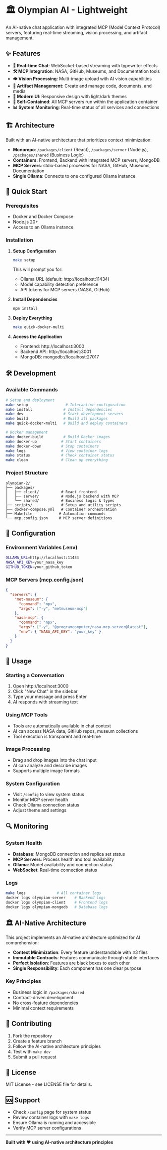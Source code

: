 # 🏛️ Olympian AI - Lightweight

An AI-native chat application with integrated MCP (Model Context Protocol) servers, featuring real-time streaming, vision processing, and artifact management.

## ✨ Features

- **🔄 Real-time Chat**: WebSocket-based streaming with typewriter effects
- **🛠️ MCP Integration**: NASA, GitHub, Museums, and Documentation tools
- **👁️ Vision Processing**: Multi-image upload with AI vision capabilities  
- **📝 Artifact Management**: Create and manage code, documents, and media
- **🎨 Modern UI**: Responsive design with light/dark themes
- **🐳 Self-Contained**: All MCP servers run within the application container
- **📊 System Monitoring**: Real-time status of all services and connections

## 🏗️ Architecture

Built with an AI-native architecture that prioritizes context minimization:

- **Monorepo**: `/packages/client` (React), `/packages/server` (Node.js), `/packages/shared` (Business Logic)
- **Containers**: Frontend, Backend with integrated MCP servers, MongoDB
- **MCP Servers**: stdio-based processes for NASA, GitHub, Museums, Documentation
- **Single Ollama**: Connects to one configured Ollama instance

## 🚀 Quick Start

### Prerequisites
- Docker and Docker Compose
- Node.js 20+
- Access to an Ollama instance

### Installation

1. **Setup Configuration**
   ```bash
   make setup
   ```
   This will prompt you for:
   - Ollama URL (default: http://localhost:11434)
   - Model capability detection preference
   - API tokens for MCP servers (NASA, GitHub)

2. **Install Dependencies**
   ```bash
   npm install
   ```

3. **Deploy Everything**
   ```bash
   make quick-docker-multi
   ```

4. **Access the Application**
   - Frontend: http://localhost:3000
   - Backend API: http://localhost:3001
   - MongoDB: mongodb://localhost:27017

## 🛠️ Development

### Available Commands

```bash
# Setup and deployment
make setup                 # Interactive configuration
make install              # Install dependencies
make dev                  # Start development servers
make build                # Build all packages
make quick-docker-multi   # Build and deploy containers

# Docker management
make docker-build         # Build Docker images
make docker-up           # Start containers
make docker-down         # Stop containers
make logs                # View container logs
make status              # Check container status
make clean               # Clean up everything
```

### Project Structure

```
olympian-2/
├── packages/
│   ├── client/          # React frontend
│   ├── server/          # Node.js backend with MCP
│   └── shared/          # Business logic & types
├── scripts/             # Setup and utility scripts
├── docker-compose.yml   # Container orchestration
├── Makefile            # Automation commands
└── mcp.config.json     # MCP server definitions
```

## 🔧 Configuration

### Environment Variables (.env)
```bash
OLLAMA_URL=http://localhost:11434
NASA_API_KEY=your_nasa_key
GITHUB_TOKEN=your_github_token
```

### MCP Servers (mcp.config.json)
```json
{
  "servers": {
    "met-museum": {
      "command": "npx",
      "args": ["-y", "metmuseum-mcp"]
    },
    "nasa-mcp": {
      "command": "npx",
      "args": ["-y", "@programcomputer/nasa-mcp-server@latest"],
      "env": { "NASA_API_KEY": "your_key" }
    }
  }
}
```

## 🎯 Usage

### Starting a Conversation
1. Open http://localhost:3000
2. Click "New Chat" in the sidebar
3. Type your message and press Enter
4. AI responds with streaming text

### Using MCP Tools
- Tools are automatically available in chat context
- AI can access NASA data, GitHub repos, museum collections
- Tool execution is transparent and real-time

### Image Processing
- Drag and drop images into the chat input
- AI can analyze and describe images
- Supports multiple image formats

### System Configuration
- Visit `/config` to view system status
- Monitor MCP server health
- Check Ollama connection status
- Adjust theme and settings

## 🔍 Monitoring

### System Health
- **Database**: MongoDB connection and replica set status
- **MCP Servers**: Process health and tool availability  
- **Ollama**: Model availability and connection status
- **WebSocket**: Real-time connection status

### Logs
```bash
make logs              # All container logs
docker logs olympian-server    # Backend logs
docker logs olympian-client    # Frontend logs  
docker logs olympian-mongodb   # Database logs
```

## 🏛️ AI-Native Architecture

This project implements an AI-native architecture optimized for AI comprehension:

- **Context Minimization**: Every feature understandable with ≤3 files
- **Immutable Contracts**: Features communicate through stable interfaces
- **Perfect Isolation**: Features are black boxes to each other
- **Single Responsibility**: Each component has one clear purpose

### Key Principles
- Business logic in `/packages/shared` 
- Contract-driven development
- No cross-feature dependencies
- Minimal context requirements

## 🤝 Contributing

1. Fork the repository
2. Create a feature branch
3. Follow the AI-native architecture principles
4. Test with `make dev`
5. Submit a pull request

## 📜 License

MIT License - see LICENSE file for details.

## 🆘 Support

- Check `/config` page for system status
- Review container logs with `make logs`
- Ensure Ollama is running and accessible
- Verify MCP server configurations

---

**Built with ❤️ using AI-native architecture principles**
